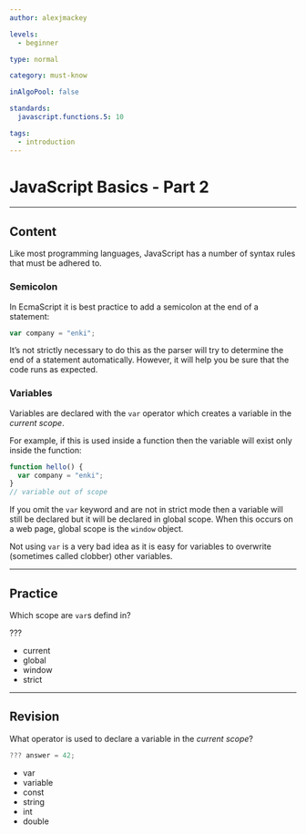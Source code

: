 ```yaml
---
author: alexjmackey

levels:
  - beginner

type: normal

category: must-know

inAlgoPool: false

standards:
  javascript.functions.5: 10

tags:
  - introduction
---
```


# JavaScript Basics - Part 2

---

## Content

Like most programming languages, JavaScript has a number of syntax rules that must be adhered to.

### Semicolon

In EcmaScript it is best practice to add a semicolon at the end of a statement:

```javascript
var company = "enki";
```

It’s not strictly necessary to do this as the parser will try to determine the end of a statement automatically. However, it will help you be sure that the code runs as expected.

### Variables

Variables are declared with the `var` operator which creates a variable in the _current scope_.

For example, if this is used inside a function then the variable will exist only inside the function:

```javascript
function hello() {
  var company = "enki";
}
// variable out of scope
```

If you omit the `var` keyword and are not in strict mode then a variable will still be declared but it will be declared in global scope. When this occurs on a web page, global scope is the `window` object.

Not using `var` is a very bad idea as it is easy for variables to overwrite (sometimes called clobber) other variables.

---

## Practice

Which scope are `var`s defind in?

???

- current
- global
- window
- strict

---

## Revision

What operator is used to declare a variable in the _current scope_?

```javascript
??? answer = 42;
```

- var
- variable
- const
- string
- int
- double
